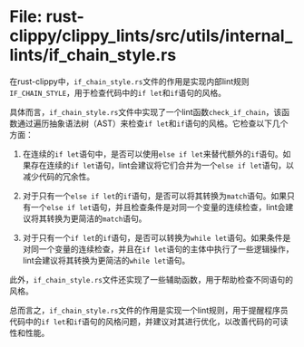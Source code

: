 # File: rust-clippy/clippy_lints/src/utils/internal_lints/if_chain_style.rs

在rust-clippy中，`if_chain_style.rs`文件的作用是实现内部lint规则`IF_CHAIN_STYLE`，用于检查代码中的`if let`和`if`语句的风格。

具体而言，`if_chain_style.rs`文件中实现了一个lint函数`check_if_chain`，该函数通过遍历抽象语法树（AST）来检查`if let`和`if`语句的风格。它检查以下几个方面：

1. 在连续的`if let`语句中，是否可以使用`else if let`来替代额外的`if`语句。如果存在连续的`if let`语句，lint会建议将它们合并为一个`else if let`语句，以减少代码的冗余性。

2. 对于只有一个`else if let`的`if`语句，是否可以将其转换为`match`语句。如果只有一个`else if let`语句，并且检查条件是对同一个变量的连续检查，lint会建议将其转换为更简洁的`match`语句。

3. 对于只有一个`if let`的`if`语句，是否可以转换为`while let`语句。如果条件是对同一个变量的连续检查，并且在`if let`语句的主体中执行了一些逻辑操作，lint会建议将其转换为更简洁的`while let`语句。

此外，`if_chain_style.rs`文件还实现了一些辅助函数，用于帮助检查不同语句的风格。

总而言之，`if_chain_style.rs`文件的作用是实现一个lint规则，用于提醒程序员代码中的`if let`和`if`语句的风格问题，并建议对其进行优化，以改善代码的可读性和性能。

